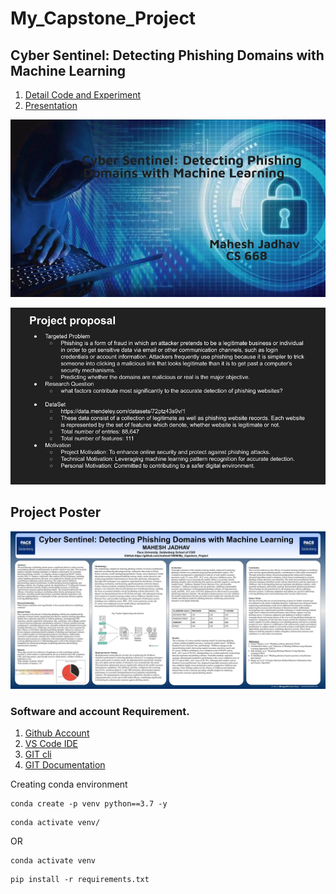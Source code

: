 # My_Capstone_Project
## Cyber Sentinel: Detecting Phishing Domains with Machine Learning

1. [Detail Code and Experiment](https://github.com/mahesh15698/My_Capstone_Project/blob/main/EDA.ipynb)
2. [Presentation](https://github.com/mahesh15698/My_Capstone_Project/blob/main/Presentation/Mahesh_Jadhav_CS668_Presentation.pptx.pdf)


![Project Title](https://github.com/mahesh15698/My_Capstone_Project/blob/main/Presentation/ProblemStamentMaheshJAdhav.jpg)


![Problem Statement](https://github.com/mahesh15698/My_Capstone_Project/blob/main/Presentation/ProblemStamentMaheshJAdhav%20(1).jpg)

## Project Poster
![Project Title](https://github.com/mahesh15698/My_Capstone_Project/blob/main/Poster/PosterImage.jpg)


### Software and account Requirement.

1. [Github Account](https://github.com)
2. [VS Code IDE](https://code.visualstudio.com/download)
3. [GIT cli](https://git-scm.com/downloads)
4. [GIT Documentation](https://git-scm.com/docs/gittutorial)


Creating conda environment
```
conda create -p venv python==3.7 -y
```
```
conda activate venv/
```
OR 
```
conda activate venv
```
```
pip install -r requirements.txt
```